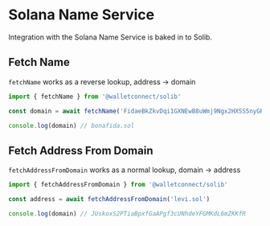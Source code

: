 # Solana Name Service

Integration with the Solana Name Service is baked in to Solib.

## Fetch Name
`fetchName` works as a reverse lookup, address -> domain

```ts
import { fetchName } from '@walletconnect/solib'

const domain = await fetchName('FidaeBkZkvDqi1GXNEwB8uWmj9Ngx2HXSS5nyGRuVFcZ')

console.log(domain) // bonafida.sol
```

## Fetch Address From Domain
`fetchAddressFromDomain` works as a normal lookup, domain -> address

```ts
import { fetchAddressFromDomain } from '@walletconnect/solib'

const address = await fetchAddressFromDomain('levi.sol')

console.log(domain) // JUskoxS2PTiaBpxfGaAPgf3cUNhdeYFGMKdL6mZKKfR
```



